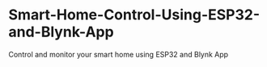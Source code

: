 # Smart-Home-Control-Using-ESP32-and-Blynk-App
Control and monitor your smart home using ESP32 and Blynk App
